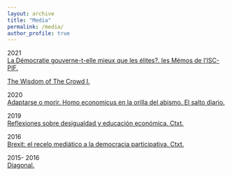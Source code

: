```yaml
---
layout: archive
title: "Media"
permalink: /media/
author_profile: true
---
```


2021	\
<a href="https://iscpif.fr/2021/04/la-democratie-gouverne-t-elle-mieux-que-les-elites/">La Démocratie gouverne-t-elle mieux que les élites?. les Mémos de l’ISC-PIF.</a>

<a href="https://github.com/jsegoviamartin/jsegoviamartin.github.io/blob/main/_media/2021-05-09-The-Wisdom-Of-The-Crowd-I.html">The Wisdom of The Crowd I.</a>

2020 \
<a href="https://www.elsaltodiario.com/laplaza/adaptarse-o-morir-homo-economicus-en-la-orilla-el-abismo">Adaptarse o morir. Homo economicus en la orilla del abismo. El salto diario.</a>

2019 \
<a href="https://ctxt.es/es/20190515/Politica/26120/desigualdad-grafico-del-elefante-dilema-del-prisionero-exclusion-social-jose-segovia.htm">Reflexiones sobre desigualdad y educación económica. Ctxt.</a>

2016 \
<a href="https://ctxt.es/es/20160713/Firmas/7141/Brexit-referendum-democracia-participativa-consultas.htm">Brexit: el recelo mediático a la democracia participativa. Ctxt.</a>		

2015- 2016 \
<a href="https://www.diagonalperiodico.net/tags-autores/jose-segovia-martin">Diagonal.</a>
